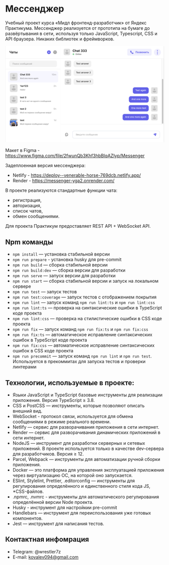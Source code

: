 # Мессенджер

Учебный проект курса «Мидл фронтенд-разработчик» от Яндекс Практикума.
Мессенджер реализуется от прототипа на бумаге до развёртывания в сети, используя только JavaScript, Typescript, CSS и API браузера. Никаких библиотек и фреймворков.

![Messenger](static/demo.png)

Макет в Figma - https://www.figma.com/file/2fwunQb3Khf3hbBlqAZlyp/Messenger

Задеплоенная версия мессенджера:
- Netlify - https://deploy--venerable-horse-769dcb.netlify.app/
- Render - https://messenger-yga2.onrender.com/

В проекте реализуются стандартные функции чата:
- регистрация,
- авторизация,
- список чатов,
- обмен сообщениями.

Для проекта Практикум предоставляет REST API + WebSocket API.

## Npm команды

- `npm install` — установка стабильной версии
- `npm run prepare` - установка husky для pre-commit
- `npm run build` — сборка стабильной версии
- `npm run build:dev` — сборка версии для разработки
- `npm run serve` — запуск версии для разработки
- `npm run start` — сборка стабильной версии и запуск на локальном сервере
- `npm run test` — запуск тестов
- `npm run test:coverage` — запуск тестов с отображением покрытия
- `npm run lint` — запуск команд `npm run lint:ts` и `npm run lint:css`
- `npm run lint:ts` — проверка на синтаксические ошибки в TypeScript коде проекта
- `npm run lint:css` — проверка на стилистические ошибки в CSS коде проекта
- `npm run fix` — запуск команд `npm run fix:ts` и `npm run fix:css`
- `npm run fix:ts` — автоматическое исправление синтаксических ошибок в TypeScript коде проекта
- `npm run fix:css` — автоматическое исправление синтаксических ошибок в CSS коде проекта
- `npm run precommit` — запуск команд `npm run lint` и `npm run test`. Используется в прекоммитах для запуска тестов и проверки линтерами

## Технологии, используемые в проекте:

- Языки JavaScript и TypeScript базовые инструменты для реализации приложения. Версия TypeScript ≥ 3.8.
- CSS и PostCSS — инструменты, которые позволяют описать внешний вид.
- WebSocket - протокол связи, используется для обмена сообщениями в режиме реального времени.
- Netlify — сервис для разворачивания приложения в сети интернет.
- Render — сервис для разворачивания динамических приложений в сети интернет.
- NodeJS — инструмент для разработки серверных и сетевых приложений. В проекте используется только в качестве dev-сервера для разработчиков. Версия ≥ 12.
- Parcel, Webpack — инструменты для автоматизации ручной сборки приложения.
- Docker — это платформа для управления эксплуатацией приложения через виртуализацию ОС, на которой оно запускается.
- ESlint, Stylelint, Prettier, .editorconfig — инструменты для регулирования определённого и единственного стиля кода JS, *CSS-файлов.
- .npmrc, .nvmrc - инструменты для автоматического регулирования определённой версии Node проекта.
- Husky - инструмент для настройкии pre-commit
- Handlebars — инструмент для переиспользования уже готовых компонентов.
- Jest — инструмент для написания тестов.

## Контактная инфомрация

- Telegram: @wrestler7z
- E-mail: kovalev094@gmail.com

